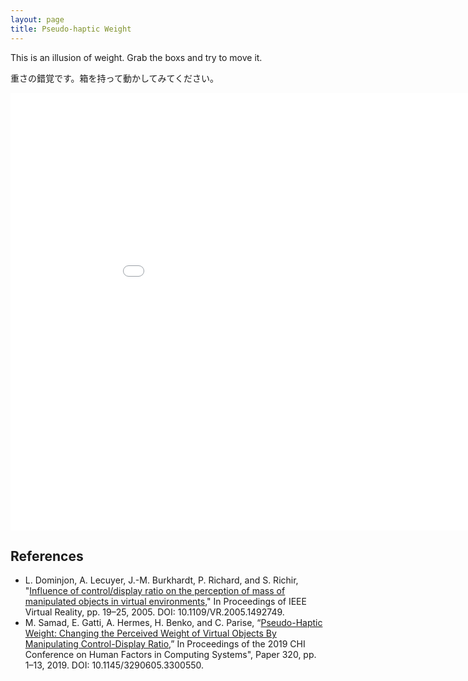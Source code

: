 ```yaml
---
layout: page
title: Pseudo-haptic Weight
---
```


This is an illusion of weight. Grab the boxs and try to move it.

重さの錯覚です。箱を持って動かしてみてください。

<div id="unity-wrapper">
    <iframe id="unity-iframe" src="../demos/PseudoHapticWeight/index.html" width="960" height="700" scrolling="no" frameborder="0" style="-webkit-transform-origin:0 0;-moz-transform-origin:0 0;-ms-transform-origin:0 0;"></iframe>
</div>

## References
- L. Dominjon, A. Lecuyer, J.-M. Burkhardt, P. Richard, and S. Richir, "[Influence of control/display ratio on the perception of mass of manipulated objects in virtual environments](https://ieeexplore.ieee.org/abstract/document/1492749)," In Proceedings of IEEE Virtual Reality, pp. 19–25, 2005. DOI: 10.1109/VR.2005.1492749.
- M. Samad, E. Gatti, A. Hermes, H. Benko, and C. Parise, “[Pseudo-Haptic Weight: Changing the Perceived Weight of Virtual Objects By Manipulating Control-Display Ratio](https://dl.acm.org/doi/10.1145/3290605.3300550),” In Proceedings of the 2019 CHI Conference on Human Factors in Computing Systems", Paper 320, pp. 1–13, 2019. DOI: 10.1145/3290605.3300550.
